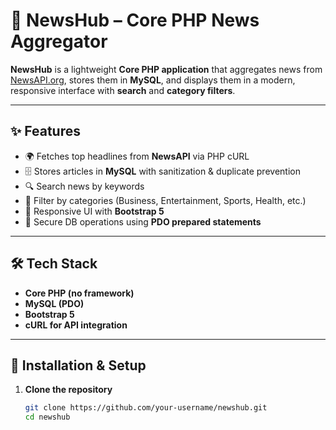 # 📰 NewsHub – Core PHP News Aggregator

**NewsHub** is a lightweight **Core PHP application** that aggregates news from [NewsAPI.org](https://newsapi.org), stores them in **MySQL**, and displays them in a modern, responsive interface with **search** and **category filters**.

---

## ✨ Features
- 🌍 Fetches top headlines from **NewsAPI** via PHP cURL  
- 🗄 Stores articles in **MySQL** with sanitization & duplicate prevention  
- 🔍 Search news by keywords  
- 📂 Filter by categories (Business, Entertainment, Sports, Health, etc.)  
- 🎨 Responsive UI with **Bootstrap 5**  
- 🔐 Secure DB operations using **PDO prepared statements**

---

## 🛠️ Tech Stack
- **Core PHP (no framework)**
- **MySQL (PDO)**
- **Bootstrap 5**
- **cURL for API integration**

---

## 🚀 Installation & Setup

1. **Clone the repository**
   ```bash
   git clone https://github.com/your-username/newshub.git
   cd newshub
